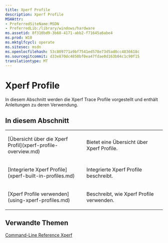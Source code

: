 ```yaml
---
title: Xperf Profile
description: Xperf Profile
MSHAttr:
- PreferredSiteName:MSDN
- PreferredLib:/library/windows/hardware
ms.assetid: 8f310bd9-3b68-4171-abb2-f71645a6abe4
ms.prod: W10
ms.mktglfcycl: operate
ms.sitesec: msdn
ms.openlocfilehash: 53c809771a9bf7541ed578e73d5ad0cc4836618c
ms.sourcegitcommit: d33e870dc4850bf0ea47fdae0d163b04c1c90f15
translationtype: MT
---
```

# <a name="xperf-profiles"></a>Xperf Profile


In diesem Abschnitt werden die Xperf Trace Profile vorgestellt und enthält Anleitungen zu deren Verwendung.

## <a name="in-this-section"></a>In diesem Abschnitt


<table>
<colgroup>
<col width="50%" />
<col width="50%" />
</colgroup>
<tbody>
<tr class="odd">
<td><p>[Übersicht über die Xperf Profil](xperf-profile-overview.md)</p></td>
<td><p>Bietet eine Übersicht über Xperf Profile.</p></td>
</tr>
<tr class="even">
<td><p>[Integrierte Xperf Profile](xperf-built-in-profiles.md)</p></td>
<td><p>Integrierte Xperf Profile beschreibt.</p></td>
</tr>
<tr class="odd">
<td><p>[Xperf Profile verwenden](using-xperf-profiles.md)</p></td>
<td><p>Beschreibt, wie Xperf Profile verwenden.</p></td>
</tr>
</tbody>
</table>

 

## <a name="related-topics"></a>Verwandte Themen


[Command-Line Reference Xperf](xperf-command-line-reference.md)

 

 








